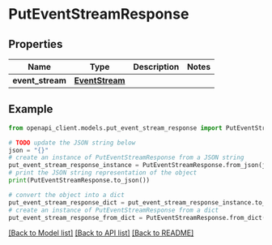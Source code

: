# PutEventStreamResponse


## Properties

Name | Type | Description | Notes
------------ | ------------- | ------------- | -------------
**event_stream** | [**EventStream**](EventStream.md) |  | 

## Example

```python
from openapi_client.models.put_event_stream_response import PutEventStreamResponse

# TODO update the JSON string below
json = "{}"
# create an instance of PutEventStreamResponse from a JSON string
put_event_stream_response_instance = PutEventStreamResponse.from_json(json)
# print the JSON string representation of the object
print(PutEventStreamResponse.to_json())

# convert the object into a dict
put_event_stream_response_dict = put_event_stream_response_instance.to_dict()
# create an instance of PutEventStreamResponse from a dict
put_event_stream_response_from_dict = PutEventStreamResponse.from_dict(put_event_stream_response_dict)
```
[[Back to Model list]](../README.md#documentation-for-models) [[Back to API list]](../README.md#documentation-for-api-endpoints) [[Back to README]](../README.md)


